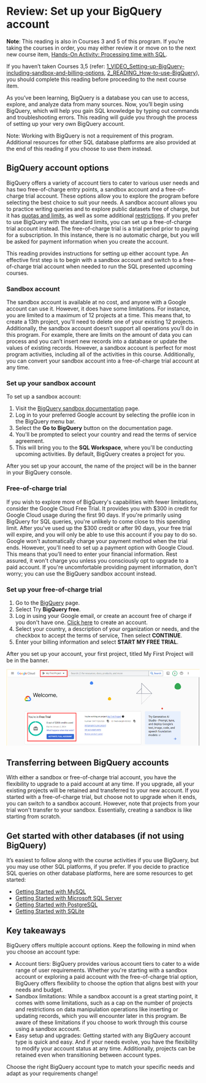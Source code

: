 # Review: Set up your BigQuery account

**Note**: This reading is also in Courses 3 and 5 of this program. If you’re taking the courses in order, you may either review it or move on to the next new course item, [Hands-On Activity: Processing time with SQL](../p1_sql-for-sparkling-clean-data/s9_hands-on_processing-time-with-sql.md).

If you haven’t taken Courses 3,5 (refer: [1_VIDEO_Setting-up-BigQuery-including-sandbox-and-billing-options](../../../3_Prepare-Data-for-Exploration/3_Module-3_All-about-databases/5_Working-with-large-datasets-in-SQL/1_VIDEO_Setting-up-BigQuery-including-sandbox-and-billing-options.md), [2_READING_How-to-use-BigQuery](../../../3_Prepare-Data-for-Exploration/3_Module-3_All-about-databases/5_Working-with-large-datasets-in-SQL/2_READING_How-to-use-BigQuery.md)), you should complete this reading before proceeding to the next course item.

As you’ve been learning, BigQuery is a database you can use to access, explore, and analyze data from many sources. Now, you’ll begin using BigQuery, which will help you gain SQL knowledge by typing out commands and troubleshooting errors. This reading will guide you through the process of setting up your very own BigQuery account.

Note: Working with BigQuery is not a requirement of this program. Additional resources for other SQL database platforms are also provided at the end of this reading if you choose to use them instead.  

## BigQuery account options

BigQuery offers a variety of account tiers to cater to various user needs and has two free-of-charge entry points, a sandbox account and a free-of-charge trial account. These options allow you to explore the program before selecting the best choice to suit your needs. A sandbox account allows you to practice writing queries and to explore public datasets free of charge, but it has [quotas and limits](https://cloud.google.com/bigquery/quotas), as well as some additional [restrictions](https://cloud.google.com/bigquery/docs/sandbox#limits). If you prefer to use BigQuery with the standard limits, you can set up a free-of-charge trial account instead. The free-of-charge trial is a trial period prior to paying for a subscription. In this instance, there is no automatic charge, but you will be asked for payment information when you create the account.

This reading provides instructions for setting up either account type.  An effective first step is to begin with a sandbox account and switch to a free-of-charge trial account when needed to run the SQL presented upcoming courses.

### Sandbox account

The sandbox account is available at no cost, and anyone with a Google account can use it. However, it does have some limitations. For instance, you are limited to a maximum of 12 projects at a time. This means that, to create a 13th project, you'll need to delete one of your existing 12 projects. Additionally, the sandbox account doesn't support all operations you’ll do in this program. For example, there are limits on the amount of data you can process and you can’t insert new records into a database or update the values of existing records. However, a sandbox account is perfect for most program activities, including all of the activities in this course. Additionally, you can convert your sandbox account into a free-of-charge trial account at any time.

### Set up your sandbox account

To set up a sandbox account:

1. Visit the [BigQuery sandbox documentation](https://cloud.google.com/bigquery/docs/sandbox#limits) page.
2. Log in to your preferred Google account by selecting the profile icon in the BigQuery menu bar.
3. Select the **Go to BigQuery** button on the documentation page.
4. You'll be prompted to select your country and read the terms of service agreement.
5. This will bring you to the **SQL Workspace**, where you'll be conducting upcoming activities. By default, BigQuery creates a project for you.

After you set up your account, the name of the project will be in the banner in your BigQuery console.

### Free-of-charge trial

If you wish to explore more of BigQuery's capabilities with fewer limitations, consider the Google Cloud Free Trial. It provides you with $300 in credit for Google Cloud usage during the first 90 days. If you're primarily using BigQuery for SQL queries, you're unlikely to come close to this spending limit. After you've used up the $300 credit or after 90 days, your free trial will expire, and you will only be able to use this account if you pay to do so. Google won't automatically charge your payment method when the trial ends. However, you'll need to set up a payment option with Google Cloud. This means that you’ll need to enter your financial information. Rest assured, it won't charge you unless you consciously opt to upgrade to a paid account. If you're uncomfortable providing payment information, don't worry; you can use the BigQuery sandbox account instead.

### Set up your free-of-charge trial

1. Go to the [BigQuery](https://cloud.google.com/bigquery) page.
2. Select Try **BigQuery free**.
3. Log in using your Google email, or create an account free of charge if you don't have one. [Click here](https://cloud.google.com/bigquery?utm_source=google&utm_medium=cpc&utm_campaign=na-US-all-en-dr-bkws-all-all-trial-e-dr-1605212&utm_content=text-ad-none-any-DEV_c-CRE_665665924750-ADGP_Hybrid+%7C+BKWS+-+MIX+%7C+Txt_BigQuery-KWID_43700077225652770-kwd-274188433361&utm_term=KW_bigquery%20account-ST_bigquery+account&gclid=CjwKCAjwkNOpBhBEEiwAb3MvvYQXjIQ4TRnkITJoSXz7DFez4T-XKPG5IpfKmxUg2iHPEmiJBNQByhoCLVgQAvD_BwE&gclsrc=aw.ds) to create an account.
4. Select your country, a description of your organization or needs, and the checkbox to accept the terms of service, Then select **CONTINUE**.
5. Enter your billing information and select **START MY FREE TRIAL**.

After you set up your account, your first project, titled My First Project will be in the banner.

![Image of a Google Cloud dashboard with text written that says “My First Project”.](./resources/img-2.jpeg)

## Transferring between BigQuery accounts

With either a sandbox or free-of-charge trial account, you have the flexibility to upgrade to a paid account at any time. If you upgrade, all your existing projects will be retained and transferred to your new account. If you started with a free-of-charge trial, but choose not to upgrade when it ends, you can switch to a sandbox account. However, note that projects from your trial won't transfer to your sandbox. Essentially, creating a sandbox is like starting from scratch.

## Get started with other databases (if not using BigQuery)

It’s easiest to follow along with the course activities if you use BigQuery, but you may use other SQL platforms, if you prefer. If you decide to practice SQL queries on other database platforms, here are some resources to get started:

- [Getting Started with MySQL](https://dev.mysql.com/doc/mysql-getting-started/en/)
- [Getting Started with Microsoft SQL Server](https://docs.microsoft.com/en-us/sql/relational-databases/tutorial-getting-started-with-the-database-engine?view=sql-server-ver15)
- [Getting Started with PostgreSQL](https://www.postgresql.org/docs/10/tutorial-start.html)
- [Getting Started with SQLite](https://www.sqlite.org/quickstart.html)

## Key takeaways

BigQuery offers multiple account options. Keep the following in mind when you choose an account type:

- Account tiers: BigQuery provides various account tiers to cater to a wide range of user requirements. Whether you're starting with a sandbox account or exploring a paid account with the free-of-charge trial option, BigQuery offers flexibility to choose the option that aligns best with your needs and budget.
- Sandbox limitations: While a sandbox account is a great starting point, it comes with some limitations, such as a cap on the number of projects and restrictions on data manipulation operations like inserting or updating records, which you will encounter later in this program. Be aware of these limitations if you choose to work through this course using a sandbox account.
- Easy setup and upgrades: Getting started with any BigQuery account type is quick and easy. And if your needs evolve, you have the flexibility to modify your account status at any time. Additionally, projects can be retained even when transitioning between account types.

Choose the right BigQuery account type to match your specific needs and adapt as your requirements change!

